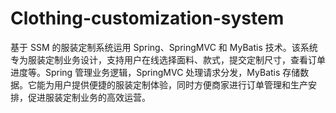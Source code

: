 # Clothing-customization-system
基于 SSM 的服装定制系统运用 Spring、SpringMVC 和 MyBatis 技术。该系统专为服装定制业务设计，支持用户在线选择面料、款式，提交定制尺寸，查看订单进度等。Spring 管理业务逻辑，SpringMVC 处理请求分发，MyBatis 存储数据。它能为用户提供便捷的服装定制体验，同时方便商家进行订单管理和生产安排，促进服装定制业务的高效运营。

